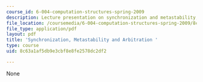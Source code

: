 ```yaml
---
course_id: 6-004-computation-structures-spring-2009
description: Lecture presentation on synchronization and metastability, and arbitration.
file_location: /coursemedia/6-004-computation-structures-spring-2009/8c63a1af5db9e3cbf8e8fe2578dc2df2_MIT6_004s09_lec07.pdf
file_type: application/pdf
layout: pdf
title: 'Synchronization, Metastability and Arbitration '
type: course
uid: 8c63a1af5db9e3cbf8e8fe2578dc2df2

---
```

None